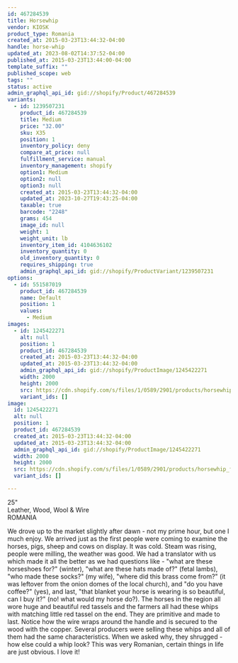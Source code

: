 ```yaml
---
id: 467284539
title: Horsewhip
vendor: KIOSK
product_type: Romania
created_at: 2015-03-23T13:44:32-04:00
handle: horse-whip
updated_at: 2023-08-02T14:37:52-04:00
published_at: 2015-03-23T13:44:00-04:00
template_suffix: ""
published_scope: web
tags: ""
status: active
admin_graphql_api_id: gid://shopify/Product/467284539
variants:
  - id: 1239507231
    product_id: 467284539
    title: Medium
    price: "32.00"
    sku: X35
    position: 1
    inventory_policy: deny
    compare_at_price: null
    fulfillment_service: manual
    inventory_management: shopify
    option1: Medium
    option2: null
    option3: null
    created_at: 2015-03-23T13:44:32-04:00
    updated_at: 2023-10-27T19:43:25-04:00
    taxable: true
    barcode: "2248"
    grams: 454
    image_id: null
    weight: 1
    weight_unit: lb
    inventory_item_id: 4104636102
    inventory_quantity: 0
    old_inventory_quantity: 0
    requires_shipping: true
    admin_graphql_api_id: gid://shopify/ProductVariant/1239507231
options:
  - id: 551587019
    product_id: 467284539
    name: Default
    position: 1
    values:
      - Medium
images:
  - id: 1245422271
    alt: null
    position: 1
    product_id: 467284539
    created_at: 2015-03-23T13:44:32-04:00
    updated_at: 2015-03-23T13:44:32-04:00
    admin_graphql_api_id: gid://shopify/ProductImage/1245422271
    width: 2000
    height: 2000
    src: https://cdn.shopify.com/s/files/1/0589/2901/products/horsewhip_f021ef37-2819-44d8-9579-bed4a7c2ada6.jpeg?v=1427132672
    variant_ids: []
image:
  id: 1245422271
  alt: null
  position: 1
  product_id: 467284539
  created_at: 2015-03-23T13:44:32-04:00
  updated_at: 2015-03-23T13:44:32-04:00
  admin_graphql_api_id: gid://shopify/ProductImage/1245422271
  width: 2000
  height: 2000
  src: https://cdn.shopify.com/s/files/1/0589/2901/products/horsewhip_f021ef37-2819-44d8-9579-bed4a7c2ada6.jpeg?v=1427132672
  variant_ids: []

---
```


25"  
Leather, Wood, Wool & Wire  
ROMANIA

We drove up to the market slightly after dawn - not my prime hour, but one I much enjoy. We arrived just as the first people were coming to examine the horses, pigs, sheep and cows on display. It was cold. Steam was rising, people were milling, the weather was good. We had a translator with us which made it all the better as we had questions like - "what are these horseshoes for?" (winter), "what are these hats made of?" (fetal lambs), "who made these socks?" (my wife), "where did this brass come from?" (it was leftover from the onion domes of the local church), and "do you have coffee?" (yes), and last, "that blanket your horse is wearing is so beautiful, can I buy it?" (no! what would my horse do?). The horses in the region all wore huge and beautiful red tassels and the farmers all had these whips with matching little red tassel on the end. They are primitive and made to last. Notice how the wire wraps around the handle and is secured to the wood with the copper. Several producers were selling these whips and all of them had the same characteristics. When we asked why, they shrugged - how else could a whip look? This was very Romanian, certain things in life are just obvious. I love it!